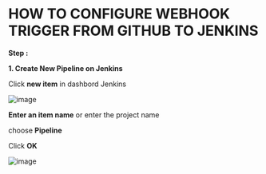 # HOW TO CONFIGURE WEBHOOK TRIGGER FROM GITHUB TO JENKINS

**Step :**

**1.   Create New Pipeline on Jenkins**

Click **new item** in dashbord Jenkins

![image](https://github.com/fakhriyfasya/documentation/assets/67684999/af5a2a56-8b8c-44f4-99f6-07f0172bd6cd)
              
**Enter an item name** or enter the project name
              
choose **Pipeline**
              
Click **OK**

![image](https://github.com/fakhriyfasya/documentation/assets/67684999/add680a8-d651-45a0-963e-4f928b3b2aba)
      


